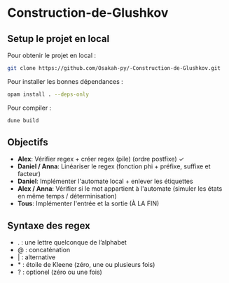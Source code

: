 # Construction-de-Glushkov

## Setup le projet en local

Pour obtenir le projet en local :
```bash
git clone https://github.com/Osakah-py/-Construction-de-Glushkov.git
```
Pour installer les bonnes dépendances :
```bash
opam install . --deps-only
```
Pour compiler : 
```bash
dune build
```
## Objectifs
- **Alex**: Vérifier regex + créer regex (pile) (ordre postfixe) ✓ 
- **Daniel / Anna**: Linéariser le regex (fonction phi + préfixe, suffixe et facteur)
- **Daniel**: Implémenter l'automate local + enlever les étiquettes
- **Alex / Anna**: Vérifier si le mot appartient à l'automate (simuler les états en même temps / déterminisation)
- **Tous**: Implémenter l'entrée et la sortie (À LA FIN)


## Syntaxe des regex
- . : une lettre quelconque de l’alphabet
- @ : concaténation
- | : alternative
- \* : étoile de Kleene (zéro, une ou plusieurs fois)
- ? : optionel (zéro ou une fois) 
